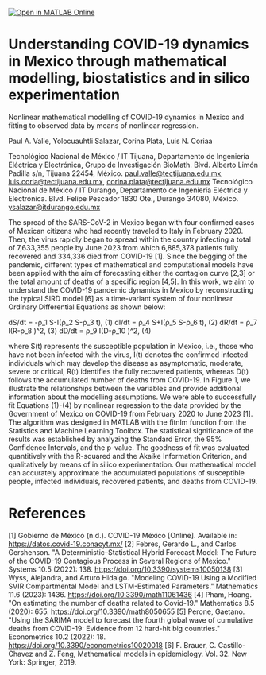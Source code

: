 [![Open in MATLAB Online](https://www.mathworks.com/images/responsive/global/open-in-matlab-online.svg)](https://matlab.mathworks.com/open/github/v1?repo=DrPaulValle/Understanding-COVID-19-dynamics-in-Mexico-)

# Understanding COVID-19 dynamics in Mexico through mathematical modelling, biostatistics and in silico experimentation
Nonlinear mathematical modelling of COVID-19 dynamics in Mexico and fitting to observed data by means of nonlinear regression.

Paul A. Valle, Yolocuauhtli Salazar, Corina Plata, Luis N. Coriaa

Tecnológico Nacional de México / IT Tijuana, Departamento de Ingeniería Eléctrica y Electrónica, Grupo de Investigación BioMath. Blvd. Alberto Limón Padilla s/n, Tijuana 22454, México. paul.valle@tectijuana.edu.mx, luis.coria@tectijuana.edu.mx, corina.plata@tectijuana.edu.mx
Tecnológico Nacional de México / IT Durango, Departamento de Ingeniería Eléctrica y Electrónica. Blvd. Felipe Pescador 1830 Ote., Durango 34080, México. ysalazar@itdurango.edu.mx  

The spread of the SARS-CoV-2 in Mexico began with four confirmed cases of Mexican citizens who had recently traveled to Italy in February 2020. Then, the virus rapidly began to spread within the country infecting a total of 7,633,355 people by June 2023 from which 6,885,378 patients fully recovered and 334,336 died from COVID-19 [1]. Since the begging of the pandemic, different types of mathematical and computational models have been applied with the aim of forecasting either the contagion curve [2,3] or the total amount of deaths of a specific region [4,5]. In this work, we aim to understand the COVID-19 pandemic dynamics in Mexico by reconstructing the typical SIRD model [6] as a time-variant system of four nonlinear Ordinary Differential Equations as shown below:

dS/dt = -ρ_1 S-I(ρ_2 S-ρ_3 t),  (1)
dI/dt = ρ_4 S+I(ρ_5 S-ρ_6 t),	  (2)
dR/dt = ρ_7 I(R-ρ_8 )^2,				(3)
dD/dt = ρ_9 I(D-ρ_10 )^2,			  (4)

where S(t) represents the susceptible population in Mexico, i.e., those who have not been infected with the virus, I(t) denotes the confirmed infected individuals which may develop the disease as asymptomatic, moderate, severe or critical, R(t) identifies the fully recovered patients, whereas D(t) follows the accumulated number of deaths from COVID-19. In Figure 1, we illustrate the relationships between the variables and provide additional information about the modelling assumptions. We were able to successfully fit Equations (1)-(4) by nonlinear regression to the data provided by the Government of Mexico on COVID-19 from February 2020 to June 2023 [1]. The algorithm was designed in MATLAB with the fitnlm function from the Statistics and Machine Learning Toolbox. The statistical significance of the results was established by analyzing the Standard Error, the 95% Confidence Intervals, and the p-value. The goodness of fit was evaluated quantitively with the R-squared and the Akaike Information Criterion, and qualitatively by means of in silico experimentation. Our mathematical model can accurately approximate the accumulated populations of susceptible people, infected individuals, recovered patients, and deaths from COVID-19.

# References
[1] Gobierno de México (n.d.). COVID-19 México [Online]. Available in: https://datos.covid-19.conacyt.mx/
[2] Febres, Gerardo L., and Carlos Gershenson. "A Deterministic–Statistical Hybrid Forecast Model: The Future of the COVID-19 Contagious Process in Several Regions of Mexico." Systems 10.5 (2022): 138. https://doi.org/10.3390/systems10050138
[3] Wyss, Alejandra, and Arturo Hidalgo. "Modeling COVID-19 Using a Modified SVIR Compartmental Model and LSTM-Estimated Parameters." Mathematics 11.6 (2023): 1436. https://doi.org/10.3390/math11061436
[4] Pham, Hoang. "On estimating the number of deaths related to Covid-19." Mathematics 8.5 (2020): 655. https://doi.org/10.3390/math8050655 
[5] Perone, Gaetano. "Using the SARIMA model to forecast the fourth global wave of cumulative deaths from COVID-19: Evidence from 12 hard-hit big countries." Econometrics 10.2 (2022): 18. https://doi.org/10.3390/econometrics10020018
[6] F. Brauer, C. Castillo-Chavez and Z. Feng, Mathematical models in epidemiology. Vol. 32. New York: Springer, 2019.
